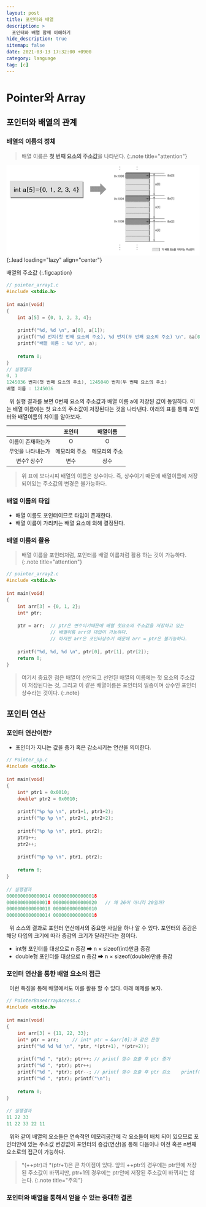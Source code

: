 ```yaml
---
layout: post
title: 포인터와 배열
description: >
  포인터와 배열 함께 이해하기
hide_description: true
sitemap: false
date: 2021-03-13 17:32:00 +0900
category: language
tag: [c]
---
```


# Pointer와 Array

## 포인터와 배열의 관계

### 배열의 이름의 정체

> 배열 이름은 **첫 번째 요소의 주소값**을 나타낸다.
{:.note title="attention"}

![배열의 주소값](/assets/img/language/c/pointer&array.png)
{:.lead loading="lazy" align="center"}

배열의 주소값
{:.figcaption}

```c
// pointer_array1.c
#include <stdio.h>

int main(void)
{
    int a[5] = {0, 1, 2, 3, 4};

    printf("%d, %d \n", a[0], a[1]);
    printf("%d 번지(첫 번째 요소의 주소), %d 번지(두 번째 요소의 주소) \n", &a[0], &a[1]);
    printf("배열 이름 : %d \n", a);

    return 0;
}
// 실행결과
0, 1
1245036 번지(첫 번째 요소의 주소), 1245040 번지(두 번째 요소의 주소)
배열 이름 : 1245036
```

&nbsp;&nbsp;위 실행 결과를 보면 0번째 요소의 주소값과 배열 이름 a에 저장된 값이 동일하다. 이는 배열 이름에는 첫 요소의 주소값이 저장된다는 것을 나타낸다. 아래의 표를 통해 포인터와 배열이름의 차이를 알아보자.

|   |포인터|배열이름|
|:---:|:---:|:---:|
|이름이 존재하는가|O|O|
|무엇을 나타내는가|메모리의 주소|메모리의 주소|
|변수? 상수?|변수|상수|

> 위 표에 보다시피 배열의 이름은 상수이다. 즉, 상수이기 때문에 배열이름에 저장되어있는 주소값의 변경은 불가능하다.

### 배열 이름의 타입

* 배열 이름도 포인터이므로 타입이 존재한다.
* 배열 이름이 가리키는 배열 요소에 의해 결정된다.

### 배열 이름의 활용

> 배열 이름을 포인터처럼, 포인터를 배열 이름처럼 활용 하는 것이 가능하다.
{:.note title="attention"}

```c
// pointer_array2.c
#include <stdio.h>

int main(void)
{
    int arr[3] = {0, 1, 2};
    int* ptr;

    ptr = arr;  // ptr은 변수이기때문에 배열 첫요소의 주소값을 저장하고 있는
                // 배열이름 arr의 대입이 가능하다.
                // 하지만 arr은 포인터상수기 때문에 arr = ptr은 불가능하다.

    printf("%d, %d, %d \n", ptr[0], ptr[1], ptr[2]);
    return 0;
}
```

> 여기서 중요한 점은 배열이 선언되고 선언된 배열의 이름에는 첫 요소의 주소값이 저장된다는 것, 그리고 이 같은 배열이름은 포인터의 일종이며 상수인 포인터 상수라는 것이다.
{:.note}

## 포인터 연산

### 포인터 연산이란?

* 포인터가 지니는 값을 증가 혹은 감소시키는 연산을 의미한다.

```c
// Pointer_op.c
#include <stdio.h>

int main(void)
{
    int* ptr1 = 0x0010;
    double* ptr2 = 0x0010;

    printf("%p %p \n", ptr1+1, ptr1+2);
    printf("%p %p \n", ptr2+1, ptr2+2);

    printf("%p %p \n", ptr1, ptr2);
    ptr1++;
    ptr2++;

    printf("%p %p \n", ptr1, ptr2);

    return 0;
}

// 실행결과
0000000000000014 0000000000000018
0000000000000018 0000000000000020   // 왜 26이 아니라 20일까?
0000000000000010 0000000000000010
0000000000000014 0000000000000018
```

&nbsp;&nbsp;위 소스의 결과로 포인터 연산에서의 중요한 사실을 하나 알 수 있다. 포인터의 증감은 해당 타입의 크기에 따라 증감의 크기가 달라진다는 점이다.

* int형 포인터를 대상으로 n 증감 ➡ n × sizeof(int)만큼 증감
* double형 포인터를 대상으로 n 증감 ➡ n × sizeof(double)만큼 증감

### 포인터 연산을 통한 배열 요소의 접근

&nbsp;&nbsp;이런 특징을 통해 배열에서도 이를 활용 할 수 있다. 아래 예제를 보자.

```c
// PointerBaseArrayAccess.c
#include <stdio.h>

int main(void)
{
    int arr[3] = {11, 22, 33};
    int* ptr = arr;     // int* ptr = &arr[0];과 같은 문장
    printf("%d %d %d \n", *ptr, *(ptr+1), *(ptr+2));

    printf("%d ", *ptr); ptr++; // printf 함수 호출 후 ptr 증가
    printf("%d ", *ptr); ptr++;
    printf("%d ", *ptr); ptr--; // printf 함수 호출 후 ptr 감소    printf("%d ", *ptr); ptr--;
    printf("%d ", *ptr); printf("\n");
   
    return 0;
}

// 실행결과
11 22 33
11 22 33 22 11
```

&nbsp;&nbsp;위와 같이 배열의 요소들은 연속적인 메모리공간에 각 요소들이 배치 되어 있으므로 포인터안에 있는 주소값 변경없이 포인터의 증감(연산)을 통해 다음이나 이전 혹은 n번째 요소로의 접근이 가능하다.

> *(++ptr)과 *(ptr+1)은 큰 차이점이 있다. 앞의 ++ptr의 경우에는 ptr안에 저장된 주소값이 바뀌지만, ptr+1의 경우에는 ptr안에 저장된 주소값이 바뀌지는 않는다.
{:.note title="주의"}

### 포인터와 배열을 통해서 얻을 수 있는 중대한 결론

